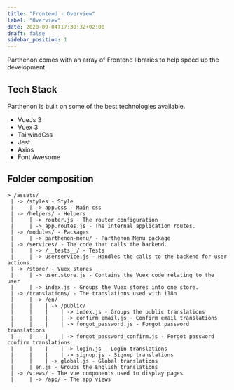 ```yaml
---
title: "Frontend - Overview"
label: "Overview"
date: 2020-09-04T17:30:32+02:00
draft: false
sidebar_position: 1
---
```

Parthenon comes with an array of Frontend libraries to help speed up the development.

## Tech Stack

Parthenon is built on some of the best technologies available.

* VueJs 3
* Vuex 3
* TailwindCss
* Jest
* Axios
* Font Awesome

## Folder composition

```
> /assets/
 | -> /styles - Style
 |     | -> app.css - Main css
 | -> /helpers/ - Helpers
 |     | -> router.js - The router configuration
 |     | -> app.routes.js - The internal application routes.
 | -> /modules/ - Packages
 |     | -> parthenon-menu/ - Parthenon Menu package
 | -> /services/ - The code that calls the backend.
 |     | -> /__tests__/ - Tests
 |     | -> userservice.js - Handles the calls to the backend for user actions.
 | -> /store/ - Vuex stores
 |     | -> user.store.js - Contains the Vuex code relating to the user
 |     | -> index.js - Groups the Vuex stores into one store.
 | -> /translations/ - The translations used with i18n
 |     | -> /en/
 |     |    | -> /public/
 |     |    |    | -> index.js - Groups the public translations
 |     |    |    | -> confirm_email.js - Confirm email translations
 |     |    |    | -> forgot_password.js - Forgot password translations
 |     |    |    | -> forgot_password_confirm.js - Forgot password confirm translations
 |     |    |    | -> login.js - Login translations
 |     |    |    | -> signup.js - Signup translations   
 |     |    | -> global.js - Global translations
 |     | en.js - Groups the English translations
 | -> /views/ - The vue components used to display pages
 |     | -> /app/ - The app views
```
